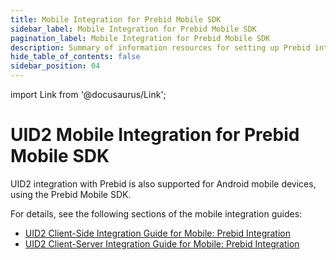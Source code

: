 ```yaml
---
title: Mobile Integration for Prebid Mobile SDK
sidebar_label: Mobile Integration for Prebid Mobile SDK
pagination_label: Mobile Integration for Prebid Mobile SDK
description: Summary of information resources for setting up Prebid integration on mobile devices.
hide_table_of_contents: false
sidebar_position: 04
---
```


import Link from '@docusaurus/Link';

# UID2 Mobile Integration for Prebid Mobile SDK

UID2 integration with Prebid is also supported for Android mobile devices, using the Prebid Mobile SDK.

For details, see the following sections of the mobile integration guides:

- [UID2 Client-Side Integration Guide for Mobile: Prebid Integration](../guides/integration-mobile-client-side#optional-uid2-prebid-mobile-sdk-integration)
- [UID2 Client-Server Integration Guide for Mobile: Prebid Integration](../guides/integration-mobile-client-server#optional-uid2-prebid-mobile-sdk-integration)
